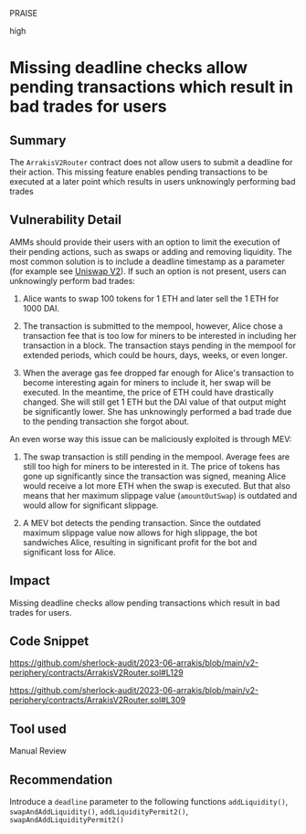 PRAISE

high

# Missing deadline checks allow pending transactions which result in bad trades for users

## Summary
The `ArrakisV2Router` contract does not allow users to submit a deadline for their action. This missing feature enables pending transactions to be executed at a later point which results in users unknowingly performing bad trades

## Vulnerability Detail
AMMs should provide their users with an option to limit the execution of their pending actions, such as swaps or adding and removing liquidity. The most common solution is to include a deadline timestamp as a parameter (for example see [Uniswap V2](https://github.com/Uniswap/v2-periphery/blob/0335e8f7e1bd1e8d8329fd300aea2ef2f36dd19f/contracts/UniswapV2Router02.sol#L229)). If such an option is not present, users can unknowingly perform bad trades:

1. Alice wants to swap 100 tokens for 1 ETH and later sell the 1 ETH for 1000 DAI.

2. The transaction is submitted to the mempool, however, Alice chose a transaction fee that is too low for miners to be interested in including her transaction in a block. The transaction stays pending in the mempool for extended periods, which could be hours, days, weeks, or even longer.

3. When the average gas fee dropped far enough for Alice's transaction to become interesting again for miners to include it, her swap will be executed. In the meantime, the price of ETH could have drastically changed. She will still get 1 ETH but the DAI value of that output might be significantly lower. She has unknowingly performed a bad trade due to the pending transaction she forgot about.

An even worse way this issue can be maliciously exploited is through MEV:

1. The swap transaction is still pending in the mempool. Average fees are still too high for miners to be interested in it. The price of tokens has gone up significantly since the transaction was signed, meaning Alice would receive a lot more ETH when the swap is executed. But that also means that her maximum slippage value (`amountOutSwap`) is outdated and would allow for significant slippage.

2. A MEV bot detects the pending transaction.  Since the outdated maximum slippage value now allows for high slippage, the bot sandwiches Alice, resulting in significant profit for the bot and significant loss for Alice.

## Impact
Missing deadline checks allow pending transactions which result in bad trades for users.

## Code Snippet
https://github.com/sherlock-audit/2023-06-arrakis/blob/main/v2-periphery/contracts/ArrakisV2Router.sol#L129

https://github.com/sherlock-audit/2023-06-arrakis/blob/main/v2-periphery/contracts/ArrakisV2Router.sol#L309


## Tool used

Manual Review

## Recommendation
Introduce a `deadline` parameter to the following functions 
`addLiquidity()`,  `swapAndAddLiquidity()`, `addLiquidityPermit2()`, `swapAndAddLiquidityPermit2()` 

